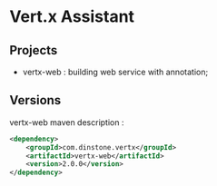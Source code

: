 # Vert.x Assistant
## Projects
- vertx-web : building web service with annotation;

## Versions
vertx-web maven description :

```xml
<dependency>
	<groupId>com.dinstone.vertx</groupId>
	<artifactId>vertx-web</artifactId>
	<version>2.0.0</version>
</dependency>
```
